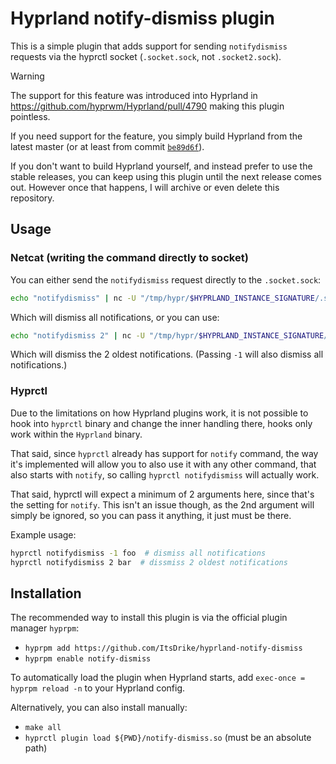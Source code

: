 # Hyprland notify-dismiss plugin

This is a simple plugin that adds support for sending `notifydismiss` requests
via the hyprctl socket (`.socket.sock`, not `.socket2.sock`).

> [!WARNING]
> The support for this feature was introduced into Hyprland in
> https://github.com/hyprwm/Hyprland/pull/4790 making this plugin pointless.
>
> If you need support for the feature, you simply build Hyprland from the
> latest master (or at least from commit [`be89d6f`](https://github.com/hyprwm/Hyprland/commit/be89d6faa988f6bd33a66f02746872c649a16180)).
>
> If you don't want to build Hyprland yourself, and instead prefer to use the
> stable releases, you can keep using this plugin until the next release comes
> out. However once that happens, I will archive or even delete this
> repository.

## Usage

### Netcat (writing the command directly to socket)

You can either send the `notifydismiss` request directly to the `.socket.sock`:

```bash
echo "notifydismiss" | nc -U "/tmp/hypr/$HYPRLAND_INSTANCE_SIGNATURE/.socket.sock"
```

Which will dismiss all notifications, or you can use:

```bash
echo "notifydismiss 2" | nc -U "/tmp/hypr/$HYPRLAND_INSTANCE_SIGNATURE/.socket.sock"
```

Which will dismiss the 2 oldest notifications. (Passing `-1` will also dismiss
all notifications.)

### Hyprctl

Due to the limitations on how Hyprland plugins work, it is not possible to hook
into `hyprctl` binary and change the inner handling there, hooks only work
within the `Hyprland` binary.

That said, since `hyprctl` already has support for `notify` command, the way
it's implemented will allow you to also use it with any other command, that
also starts with `notify`, so calling `hyprctl notifydismiss` will actually
work.

That said, hyprctl will expect a minimum of 2 arguments here, since that's the
setting for `notify`. This isn't an issue though, as the 2nd argument will
simply be ignored, so you can pass it anything, it just must be there.

Example usage:

```bash
hyprctl notifydismiss -1 foo  # dismiss all notifications
hyprctl notifydismiss 2 bar  # dissmiss 2 oldest notifications
```

## Installation

The recommended way to install this plugin is via the official plugin manager `hyprpm`:

- `hyprpm add https://github.com/ItsDrike/hyprland-notify-dismiss`
- `hyprpm enable notify-dismiss`

To automatically load the plugin when Hyprland starts, add `exec-once = hyprpm
reload -n` to your Hyprland config.

Alternatively, you can also install manually:

- `make all`
- `hyprctl plugin load ${PWD}/notify-dismiss.so` (must be an absolute path)

